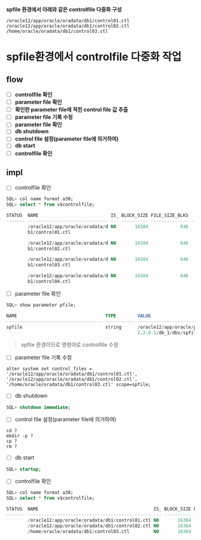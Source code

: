 **spfile 환경에서 아래와 같은 controlfile 다중화 구성**

```shell
/oracle12/app/oracle/oradata/db1/control01.ctl
/oracle12/app/oracle/oradata/db1/control02.ctl
/home/oracle/oradata/db1/control03.ctl
```

# spfile환경에서 controlfile 다중화 작업

## flow

- [ ] **controlfile 확인**
- [ ] **parameter file 확인**
- [ ] **확인한 parameter file에 적힌 control file 값 추출**
- [ ] **parameter file 기록 수정**
- [ ] **parameter file 확인**
- [ ] **db shutdown**
- [ ] **control file 설정(parameter file에 의거하여)**
- [ ] **db start**
- [ ] **controlfile 확인**

## impl

- [ ] controlfile 확인

```sql
SQL> col name format a30;
SQL> select * from v$controlfile;

STATUS  NAME                           IS_ BLOCK_SIZE FILE_SIZE_BLKS     CON_ID
------- ------------------------------ --- ---------- -------------- ----------
        /oracle12/app/oracle/oradata/d NO       16384            646          0
        b1/control01.ctl

        /oracle12/app/oracle/oradata/d NO       16384            646          0
        b1/control02.ctl

        /oracle12/app/oracle/oradata/d NO       16384            646          0
        b1/control03.ctl

        /oracle12/app/oracle/oradata/d NO       16384            646          0
        b1/control04.ctl
```

- [ ] parameter file 확인

```sql
SQL> show parameter pfile;

NAME                                 TYPE        VALUE
------------------------------------ ----------- ------------------------------
spfile                               string      /oracle12/app/oracle/product/1
                                                 2.2.0.1/db_1/dbs/spfiledb1.ora
```

> spfile 환경이므로 명령어로 controlfile 수정

- [ ] parameter file 기록 수정

```shell
alter system set control_files = '/oracle12/app/oracle/oradata/db1/control01.ctl', '/oracle12/app/oracle/oradata/db1/control02.ctl', '/home/oracle/oradata/db1/control03.ctl' scope=spfile;
```

- [ ] db shutdown

```sql
SQL> shutdown immediate;
```

- [ ] control file 설정(parameter file에 의거하여)

```shell
cd ?
mkdir -p ?
cp ?
rm ?
```

- [ ] db start

```sql
SQL> startup;
```

- [ ] controlfile 확인

```sql
SQL> col name format a30;
SQL> select * from v$controlfile;

STATUS  NAME                                           IS_ BLOCK_SIZE FILE_SIZE_BLKS     CON_ID
------- ---------------------------------------------- --- ---------- -------------- ----------
        /oracle12/app/oracle/oradata/db1/control01.ctl NO       16384            646          0
        /oracle12/app/oracle/oradata/db1/control02.ctl NO       16384            646          0
        /home/oracle/oradata/db1/control03.ctl         NO       16384            646          0
```

